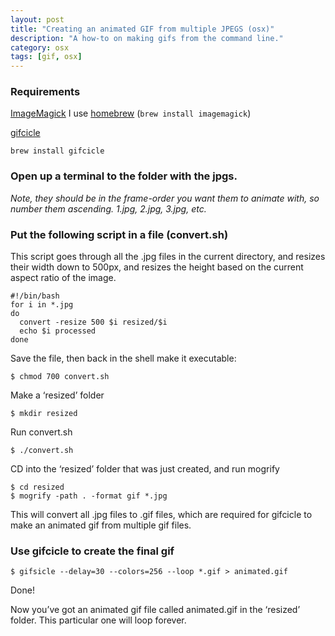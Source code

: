 ```yaml
---
layout: post
title: "Creating an animated GIF from multiple JPEGS (osx)"
description: "A how-to on making gifs from the command line."
category: osx
tags: [gif, osx]
---
```


### Requirements

[ImageMagick](http://www.imagemagick.org/script/index.php)
I use [homebrew](http://mxcl.github.com/homebrew/) (`brew install imagemagick`)

[gifcicle](http://www.lcdf.org/gifsicle/)

`brew install gifcicle`

### Open up a terminal to the folder with the jpgs.

*Note, they should be in the frame-order you want them to animate with, so
number them ascending. 1.jpg, 2.jpg, 3.jpg, etc.*

### Put the following script in a file (convert.sh)

This script goes through all the .jpg files in the current directory, and
resizes their width down to 500px, and resizes the height based on the current
aspect ratio of the image.

```
#!/bin/bash
for i in *.jpg
do
  convert -resize 500 $i resized/$i
  echo $i processed
done
```

Save the file, then back in the shell make it executable:

`$ chmod 700 convert.sh`

Make a ‘resized’ folder

`$ mkdir resized`

Run convert.sh

`$ ./convert.sh`

CD into the ‘resized’ folder that was just created, and run mogrify

```
$ cd resized
$ mogrify -path . -format gif *.jpg
```

This will convert all .jpg files to .gif files, which are required for gifcicle to make an animated gif from multiple gif files.

### Use gifcicle to create the final gif

`$ gifsicle --delay=30 --colors=256 --loop *.gif > animated.gif`

Done!

Now you’ve got an animated gif file called animated.gif in the ‘resized’
folder. This particular one will loop forever.
